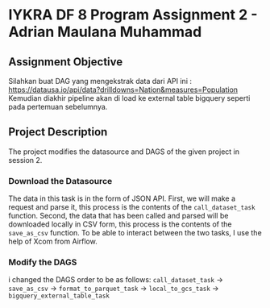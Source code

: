 # IYKRA DF 8 Program Assignment 2 - Adrian Maulana Muhammad
## Assignment Objective
Silahkan buat DAG yang mengekstrak data dari API ini : https://datausa.io/api/data?drilldowns=Nation&measures=Population  Kemudian diakhir pipeline akan di load ke external table bigquery seperti pada pertemuan sebelumnya.
## Project Description
The project modifies the datasource and DAGS of the given project in session 2.
### Download the Datasource
The data in this task is in the form of JSON API. First, we will make a request and parse it, this process is the contents of the `call_dataset_task` function. Second, the data that has been called and parsed will be downloaded locally in CSV form, this process is the contents of the `save_as_csv` function. To be able to interact between the two tasks, I use the help of Xcom from Airflow.
### Modify the DAGS
i changed the DAGS order to be as follows:
`call_dataset_task` -> `save_as_csv` -> `format_to_parquet_task` -> `local_to_gcs_task` -> `bigquery_external_table_task`